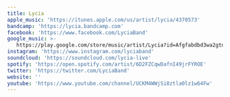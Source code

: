 ```yaml
---
title: Lycia
apple_music: 'https://itunes.apple.com/us/artist/lycia/4370573'
bandcamp: 'https://lycia.bandcamp.com'
facebook: 'https://www.facebook.com/LyciaBand'
google_music: >-
   https://play.google.com/store/music/artist/Lycia?id=Afgfabdbd3wa2gtnmtxdcqny4ia
instagram: 'https://www.instagram.com/lyciaband'
soundcloud: 'https://soundcloud.com/lycia-live'
spotify: 'https://open.spotify.com/artist/6D2FZCqwDafnI49jrFYROE'
twitter: 'https://twitter.com/LyciaBand'
website: ''
youtube: 'https://www.youtube.com/channel/UCKM4WWjSi8ztla0lz1w64Fw'
---
```

